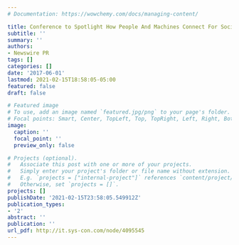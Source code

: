 ```yaml
---
# Documentation: https://wowchemy.com/docs/managing-content/

title: Conference to Spotlight How People And Machines Connect For Social Good
subtitle: ''
summary: ''
authors:
- Newswire PR
tags: []
categories: []
date: '2017-06-01'
lastmod: 2021-02-15T18:58:05-05:00
featured: false
draft: false

# Featured image
# To use, add an image named `featured.jpg/png` to your page's folder.
# Focal points: Smart, Center, TopLeft, Top, TopRight, Left, Right, BottomLeft, Bottom, BottomRight.
image:
  caption: ''
  focal_point: ''
  preview_only: false

# Projects (optional).
#   Associate this post with one or more of your projects.
#   Simply enter your project's folder or file name without extension.
#   E.g. `projects = ["internal-project"]` references `content/project/deep-learning/index.md`.
#   Otherwise, set `projects = []`.
projects: []
publishDate: '2021-02-15T23:58:05.549912Z'
publication_types:
- '2'
abstract: ''
publication: ''
url_pdf: http://it.sys-con.com/node/4095545
---
```


